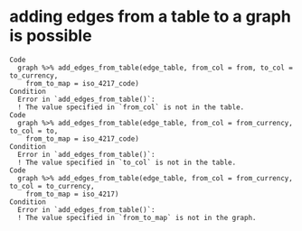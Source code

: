 # adding edges from a table to a graph is possible

    Code
      graph %>% add_edges_from_table(edge_table, from_col = from, to_col = to_currency,
        from_to_map = iso_4217_code)
    Condition
      Error in `add_edges_from_table()`:
      ! The value specified in `from_col` is not in the table.
    Code
      graph %>% add_edges_from_table(edge_table, from_col = from_currency, to_col = to,
        from_to_map = iso_4217_code)
    Condition
      Error in `add_edges_from_table()`:
      ! The value specified in `to_col` is not in the table.
    Code
      graph %>% add_edges_from_table(edge_table, from_col = from_currency, to_col = to_currency,
        from_to_map = iso_4217)
    Condition
      Error in `add_edges_from_table()`:
      ! The value specified in `from_to_map` is not in the graph.


